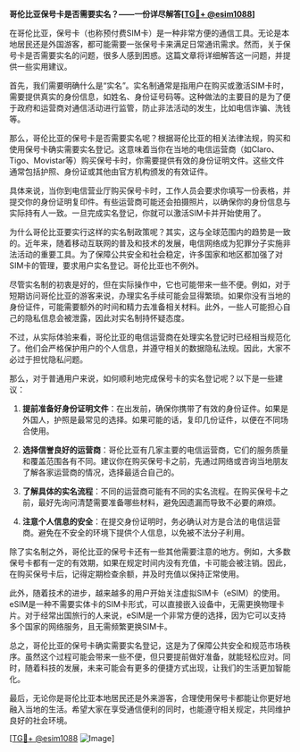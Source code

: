 **哥伦比亚保号卡是否需要实名？——一份详尽解答[[TG💪+ @esim1088](https://t.me/s/esim1088)]**

在哥伦比亚，保号卡（也称预付费SIM卡）是一种非常方便的通信工具。无论是本地居民还是外国游客，都可能需要一张保号卡来满足日常通讯需求。然而，关于保号卡是否需要实名的问题，很多人感到困惑。这篇文章将详细解答这一问题，并提供一些实用建议。

首先，我们需要明确什么是“实名”。实名制通常是指用户在购买或激活SIM卡时，需要提供真实的身份信息，如姓名、身份证号码等。这种做法的主要目的是为了便于政府和运营商对通信活动进行监管，防止非法活动的发生，比如电信诈骗、洗钱等。

那么，哥伦比亚的保号卡是否需要实名呢？根据哥伦比亚的相关法律法规，购买和使用保号卡确实需要实名登记。这意味着当你在当地的电信运营商（如Claro、Tigo、Movistar等）购买保号卡时，你需要提供有效的身份证明文件。这些文件通常包括护照、身份证或其他由官方机构颁发的有效证件。

具体来说，当你到电信营业厅购买保号卡时，工作人员会要求你填写一份表格，并提交你的身份证明复印件。有些运营商可能还会拍摄照片，以确保你的身份信息与实际持有人一致。一旦完成实名登记，你就可以激活SIM卡并开始使用了。

为什么哥伦比亚要实行这样的实名制政策呢？其实，这与全球范围内的趋势是一致的。近年来，随着移动互联网的普及和技术的发展，电信网络成为犯罪分子实施非法活动的重要工具。为了保障公共安全和社会稳定，许多国家和地区都加强了对SIM卡的管理，要求用户实名登记。哥伦比亚也不例外。

尽管实名制的初衷是好的，但在实际操作中，它也可能带来一些不便。例如，对于短期访问哥伦比亚的游客来说，办理实名手续可能会显得繁琐。如果你没有当地的身份证件，可能需要额外的时间和精力去准备相关材料。此外，一些人可能担心自己的隐私信息会被泄露，因此对实名制持怀疑态度。

不过，从实际体验来看，哥伦比亚的电信运营商在处理实名登记时已经相当规范化了。他们会严格保护用户的个人信息，并遵守相关的数据隐私法规。因此，大家不必过于担忧隐私问题。

那么，对于普通用户来说，如何顺利地完成保号卡的实名登记呢？以下是一些建议：

1. **提前准备好身份证明文件**：在出发前，确保你携带了有效的身份证件。如果是外国人，护照是最常见的选择。如果可能的话，复印几份证件，以便在不同场合使用。

2. **选择信誉良好的运营商**：哥伦比亚有几家主要的电信运营商，它们的服务质量和覆盖范围各有不同。建议你在购买保号卡之前，先通过网络或咨询当地朋友了解各家运营商的情况，选择最适合自己的。

3. **了解具体的实名流程**：不同的运营商可能有不同的实名流程。在购买保号卡之前，最好先询问清楚需要准备哪些材料，避免因遗漏而导致不必要的麻烦。

4. **注意个人信息的安全**：在提交身份证明时，务必确认对方是合法的电信运营商。避免在不安全的环境下提供个人信息，以免被不法分子利用。

除了实名制之外，哥伦比亚的保号卡还有一些其他需要注意的地方。例如，大多数保号卡都有一定的有效期，如果在规定时间内没有充值，卡可能会被注销。因此，在购买保号卡后，记得定期检查余额，并及时充值以保持正常使用。

此外，随着技术的进步，越来越多的用户开始关注虚拟SIM卡（eSIM）的使用。eSIM是一种不需要实体卡的SIM卡形式，可以直接嵌入设备中，无需更换物理卡片。对于经常出国旅行的人来说，eSIM是一个非常方便的选择，因为它可以支持多个国家的网络服务，且无需频繁更换SIM卡。

总之，哥伦比亚的保号卡确实需要实名登记，这是为了保障公共安全和规范市场秩序。虽然这个过程可能会带来一些不便，但只要提前做好准备，就能轻松应对。同时，随着科技的发展，未来可能会有更多的便捷方式出现，让我们的生活更加智能化。

最后，无论你是哥伦比亚本地居民还是外来游客，合理使用保号卡都能让你更好地融入当地的生活。希望大家在享受通信便利的同时，也能遵守相关规定，共同维护良好的社会环境。

[[TG💪+ @esim1088](https://t.me/s/esim1088) ![Image](https://i.postimg.cc/4NQfJmqS/Snipaste-2025-05-13-00-14-12.png)]